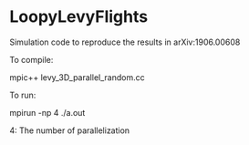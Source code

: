 # LoopyLevyFlights
Simulation code to reproduce the results in arXiv:1906.00608


To compile:

mpic++ levy_3D_parallel_random.cc

To run:

mpirun -np 4 ./a.out

4: The number of parallelization
